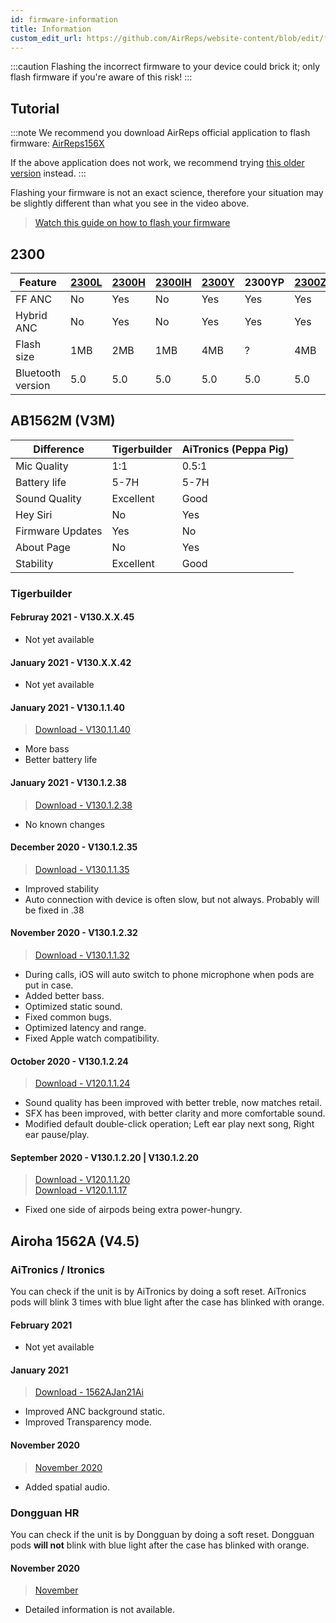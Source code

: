 ```yaml
---
id: firmware-information
title: Information
custom_edit_url: https://github.com/AirReps/website-content/blob/edit/firmware-information.md
---
```

:::caution
Flashing the incorrect firmware to your device could brick it;
only flash firmware if you're aware of this risk!
:::

## Tutorial
:::note
We recommend you download AirReps official application to flash firmware:
[AirReps156X](https://airreps.info/android)

If the above application does not work, we recommend trying
[this older version](https://airreps.info/androidapk) instead.
:::

Flashing your firmware is not an exact science, therefore your situation may be slightly different than
what you see in the video above.
> [Watch this guide on how to flash your firmware](https://youtu.be/c6hkyg8z89U)

## 2300
| Feature | [2300L](https://airreps.info/files/datasheets/BES2300-L_Datasheet_v0.22.pdf) | [2300H](https://airreps.info/files/datasheets/BES2300-H_Datasheet_v0.22.pdf) | [2300IH](https://airreps.info/files/datasheets/BES2300-IH_Datasheet_v0.25.pdf) | [2300Y](https://airreps.info/files/datasheets/BES2300-Y_Datasheet_v0.14.pdf) | 2300YP | [2300Z](https://airreps.info/files/datasheets/BES2300-Z_Datasheet_v0.15.pdf) |
|---------|-------|-------|--------|-------|--------|-------|
| FF ANC            | No  | Yes | No | Yes | Yes | Yes |
| Hybrid ANC        | No  | Yes | No | Yes | Yes | Yes |
| Flash size        | 1MB | 2MB | 1MB | 4MB | ? | 4MB |
| Bluetooth version | 5.0 | 5.0 | 5.0 | 5.0 | 5.0 | 5.0 |


## AB1562M (V3M)
| Difference | Tigerbuilder | AiTronics (Peppa Pig) |
|------------|--------------|-----------------------|
| Mic Quality | 1:1 | 0.5:1 |
| Battery life | 5-7H | 5-7H |
| Sound Quality | Excellent | Good |
| Hey Siri | No | Yes |
| Firmware Updates | Yes | No |
| About Page | No | Yes |
| Stability | Excellent | Good |

### Tigerbuilder

#### Februray 2021 - V130.X.X.45
<!-- > [Download - V130.X.X.45](_blank) -->
* Not yet available

#### January 2021 - V130.X.X.42
<!-- > [Download - V130.X.X.42](_blank) -->
* Not yet available

#### January 2021 - V130.1.1.40
> [Download - V130.1.1.40](https://github.com/AirReps/firmware/raw/master/devices/non-pro/AB1562M/TigerBuilder/V130.1.1.40_FOTA.rar)

* More bass
* Better battery life

#### January 2021 - V130.1.2.38   
>[Download - V130.1.2.38](https://github.com/AirReps/firmware/raw/master/devices/non-pro/AB1562M/TigerBuilder/V130.1.2.38_FOTA.zip)  

* No known changes

#### December 2020 - V130.1.2.35
> [Download - V130.1.1.35](https://github.com/AirReps/firmware/raw/master/devices/non-pro/AB1562M/TigerBuilder/V130.1.1.35_FOTA.rar)  

* Improved stability
* Auto connection with device is often slow, but not always. Probably will be fixed in .38

#### November 2020 - V130.1.2.32
> [Download - V130.1.1.32](https://github.com/AirReps/firmware/raw/master/devices/non-pro/AB1562M/TigerBuilder/V130.1.1.32_FOTA.rar)  

* During calls, iOS will auto switch to phone microphone when pods are put in case.
* Added better bass.
* Optimized static sound.
* Fixed common bugs.
* Optimized latency and range.
* Fixed Apple watch compatibility.

#### October 2020 - V130.1.2.24
> [Download - V120.1.1.24](https://github.com/AirReps/firmware/raw/master/devices/non-pro/AB1562M/TigerBuilder/V120.1.1.24_FOTA.rar)  

* Sound quality has been improved with better treble, now matches retail.
* SFX has been improved, with better clarity and more comfortable sound.
* Modified default double-click operation; Left ear play next song, Right ear pause/play.

#### September 2020 - V130.1.2.20 | V130.1.2.20 
> [Download - V120.1.1.20](https://github.com/AirReps/firmware/raw/master/devices/non-pro/AB1562M/TigerBuilder/V120.1.1.20_FOTA.zip)  
> [Download - V120.1.1.17](https://github.com/AirReps/firmware/raw/master/devices/non-pro/AB1562M/TigerBuilder/V120.1.1.17_FOTA.rar)

* Fixed one side of airpods being extra power-hungry.


## Airoha 1562A (V4.5)
### AiTronics / Itronics
You can check if the unit is by AiTronics by doing a soft reset.
AiTronics pods will blink 3 times with blue light after the case has blinked with orange.

#### February 2021
<!-- > [Download - GOES_HERE](_blank) -->

* Not yet available

#### January 2021
> [Download - 1562AJan21Ai](https://github.com/AirReps/firmware/raw/master/devices/pro/AB1562A/AiTronics%20%7C%20iTronics/1562A_JAN_2021.zip)

* Improved ANC background static.
* Improved Transparency mode.

#### November 2020
> [November 2020](https://github.com/AirReps/firmware/raw/master/devices/pro/AB1562A/AiTronics%20%7C%20iTronics/1562A_NOV_2020.zip)

* Added spatial audio.

### Dongguan HR
You can check if the unit is by Dongguan by doing a soft reset.
Dongguan pods **will not** blink with blue light after the case has blinked with orange.

#### November 2020
> [November](https://github.com/AirReps/firmware/raw/master/devices/pro/AB1562A/Dongguan%20HR/dongguan_A3_Plus_V315_2020-11-18%20FOTA.zip)

* Detailed information is not available.